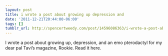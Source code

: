 ```yaml
---
layout: post
title: i wrote a post about growing up depression and
date: '2011-12-21T20:44:00-06:00'
tags: []
tumblr_url: http://spencertweedy.com/post/14596086363/i-wrote-a-post-about-growing-up-depression-and
---
```

I wrote a post about growing up, depression, and an emo pterodactyl for my dear pal Tavi’s magazine, Rookie. Read it here.
